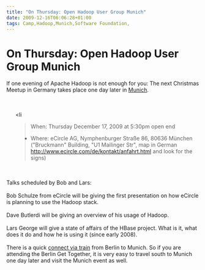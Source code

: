 ```yaml
---
title: "On Thursday: Open Hadoop User Group Munich"
date: 2009-12-16T06:06:28+01:00
tags: Camp,Hadoop,Munich,Software Foundation,
---
```


# On Thursday: Open Hadoop User Group Munich


If one evening of Apache Hadoop is not enough for you: The next Christmas Meetup in Germany takes place one day later 
in <a 
href="http://upcoming.yahoo.com/event/4897497/BY/Mnchen/First-Munich-OpenHUG/eCircle-AG/">Munich</a>.<br><br><ul><br><li
>When: Thursday December 17, 2009 at 5:30pm open end<br><li>Where: eCircle AG, Nymphenburger Straße 86, 80636 München 
("Bruckmann" Building, "U1 Mailinger Str", map in German http://www.ecircle.com/de/kontakt/anfahrt.html and look for 
the signs)<br></ul><br><br>Talks scheduled by Bob and Lars:<br><br>Bob Schulze from eCircle will be giving the first 
presentation on how eCircle is planning to use the Hadoop stack.<br><br>Dave Butlerdi will be giving an overview of his 
usage of Hadoop.<br><br>Lars George will give a state of affairs of the HBase project. What is it, what does it do and 
how he is using it (since early 2008).<br><br>There is a quick <a 
href="http://reiseauskunft.bahn.de/bin/query.exe/dn?revia=yes&existOptimizePrice=1&et_cid=979&et_lid=493272&et_sub=Sucha
nfrage&trip-type=single&S=berlin&REQ0JourneyStopsSID=&Z=m%FCnchen&REQ0JourneyStopsZID=&date=Do%2C+17.12.09&time=16%3A30&
timesel=arrive&returnTimesel=depart&optimize=0&travelProfile=-1&adult-number=1&children-number=0&infant-number=0&tariffT
ravellerType.1=E&tariffTravellerReductionClass.1=0&tariffTravellerAge.1=&qf-trav-bday-1=&tariffClass=2&start=1&qf.bahn.b
utton.suchen=">connect via train</a> from Berlin to Munich. So if you are attending the Berlin Get Together, it is very 
easy to travel south to Munich one day later and visit the Munich event as well.

